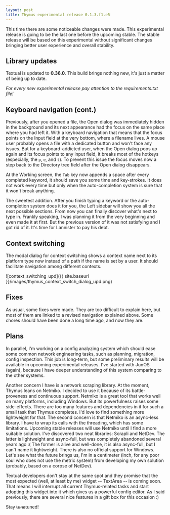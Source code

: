 ```yaml
---
layout: post
title: Thymus experimental release 0.1.3.f1.e5
---
```


This time there are some noticeable changes were made. This experimental release is going to be the last one before the upcoming stable. The stable release will be based on this experimental without significant changes bringing better user experience and overall stability.

## Library updates

Textual is updated to __0.36.0__. This build brings nothing new, it's just a matter of being up to date.

_For every new experimental release pay attention to the requirements.txt file!_

## Keyboard navigation (cont.)

Previously, after you opened a file, the Open dialog was immediately hidden in the background and its next appearance had the focus on the same place where you had left it. With a keyboard navigation that means that the focus points on the Input field at the very bottom, where a filename lives. A mouse user probably opens a file with a dedicated button and won't face any issues. But for a keyboard-addicted user, when the Open dialog pops up again and its focus points to any input field, it breaks most of the hotkeys (especially, the `p`, `e`, and `t`). To prevent this issue the focus moves now a step back to the Directory tree field after the Open dialog disappears.

At the Working screen, the `Tab` key now appends a space after every completed keyword, it should save you some time and key-strokes. It does not work every time but only when the auto-completion system is sure that it won't break anything.

The sweetest addition. After you finish typing a keyword or the auto-completion system does it for you, the Left sidebar will show you all the next possible sections. From now you can finally discover what's next to type in. Frankly speaking, I was planning it from the very beginning and even made it at first. But the previous version of it was not satisfying and I got rid of it. It's time for Lannister to pay his debt.

## Context switching

The modal dialog for context switching shows a context name next to its platform type now instead of a path if the name is set by a user. It should facilitate navigation among different contexts.

![context_switching_upd]({{ site.baseurl }}/images/thymus_context_switch_dialog_upd.png)

## Fixes

As usual, some fixes were made. They are too difficult to explain here, but most of them are linked to a revised navigation explained above. Some chores should have been done a long time ago, and now they are.

## Plans

In parallel, I'm working on a config analyzing system which should ease some common network engineering tasks, such as planning, migration, config inspection. This job is long-term, but some preliminary results will be available in upcoming experimental releases. I've started with JunOS (again), because I have deeper understanding of this system comparing to the other systems.

Another concern I have is a network scraping library. At the moment, Thymus leans on Netmiko. I decided to use it because of its battle-proveness and continuous support. Netmiko is a great tool that works well on many platforms, including Windows. But its powerfulness raises some side-effects. There are too many features and dependencies in it for such a small task that Thymus completes. I'd love to find something more lightweight for that. The second concern is that Netmiko is an async-less library. I have to wrap its calls with the threading, which has some limitations. Upcoming stable releases will use Netmiko until I find a more suitable solution. I've discovered two neat libraries: Scrapli and NetDev. The latter is lightweight and async-full, but was completely abandoned several years ago :( The former is alive and well-done, it is also async-full, but I can't name it lightweight. There is also no official support for Windows. Let's see what the future brings us, I'm in a centimeter (inch, for any poor soul who does not use the metric system) from developing my own solution (probably, based on a corpse of NetDev).

Textual developers don't stay at the same spot and they promise that the most expected (well, at least by me) widget -- TextArea -- is coming soon. That means I will interrupt all current Thymus-related tasks and start adopting this widget into it which gives us a powerful config editor. As I said previously, there are several nice features in a gift box for this occasion :)

Stay ~~tuna~~tuned!